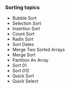 ### Sorting topics

- Bubble Sort
- Selection Sort
- Insertion Sort
- Count Sort
- Radix Sort
- Sort Dates
- Merge Two Sorted Arrays
- Merge Sort
- Partition An Array
- Sort 01
- Sort 012
- Quick Sort
- Quick Select